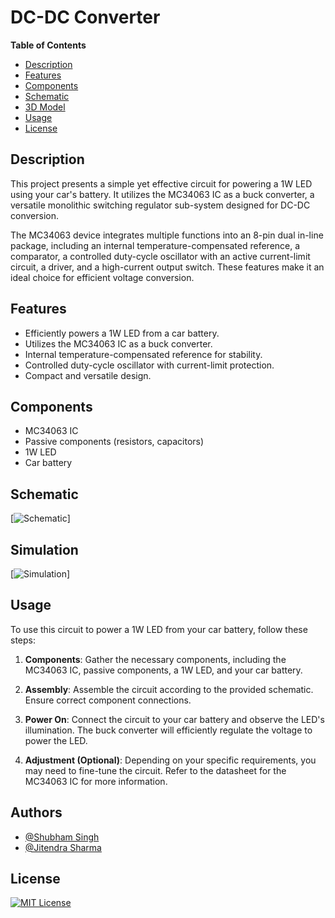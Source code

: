 # DC-DC Converter

**Table of Contents**
- [Description](#description)
- [Features](#features)
- [Components](#components)
- [Schematic](#schematic)
- [3D Model](#3d-model)
- [Usage](#usage)
- [License](#license)

## Description

This project presents a simple yet effective circuit for powering a 1W LED using your car's battery. It utilizes the MC34063 IC as a buck converter, a versatile monolithic switching regulator sub-system designed for DC-DC conversion.

The MC34063 device integrates multiple functions into an 8-pin dual in-line package, including an internal temperature-compensated reference, a comparator, a controlled duty-cycle oscillator with an active current-limit circuit, a driver, and a high-current output switch. These features make it an ideal choice for efficient voltage conversion.
## Features

- Efficiently powers a 1W LED from a car battery.
- Utilizes the MC34063 IC as a buck converter.
- Internal temperature-compensated reference for stability.
- Controlled duty-cycle oscillator with current-limit protection.
- Compact and versatile design.

## Components

- MC34063 IC
- Passive components (resistors, capacitors)
- 1W LED
- Car battery
## Schematic

[![Schematic](/img/DC.png)]

## Simulation

  [![Simulation](https://github.com/Shubham722-227/Mini_Electronics/assets/129655339/e097c011-f83a-4e62-91d2-53e1b7a341d4)]


## Usage

To use this circuit to power a 1W LED from your car battery, follow these steps:

1. **Components**: Gather the necessary components, including the MC34063 IC, passive components, a 1W LED, and your car battery.

2. **Assembly**: Assemble the circuit according to the provided schematic. Ensure correct component connections.

3. **Power On**: Connect the circuit to your car battery and observe the LED's illumination. The buck converter will efficiently regulate the voltage to power the LED.

4. **Adjustment (Optional)**: Depending on your specific requirements, you may need to fine-tune the circuit. Refer to the datasheet for the MC34063 IC for more information.

## Authors

- [@Shubham Singh](https://github.com/Shubham722-227)
- [@Jitendra Sharma](https://github.com/jitendrasharma04)

## License

[![MIT License](https://img.shields.io/badge/License-MIT-green.svg)](https://choosealicense.com/licenses/mit/)


